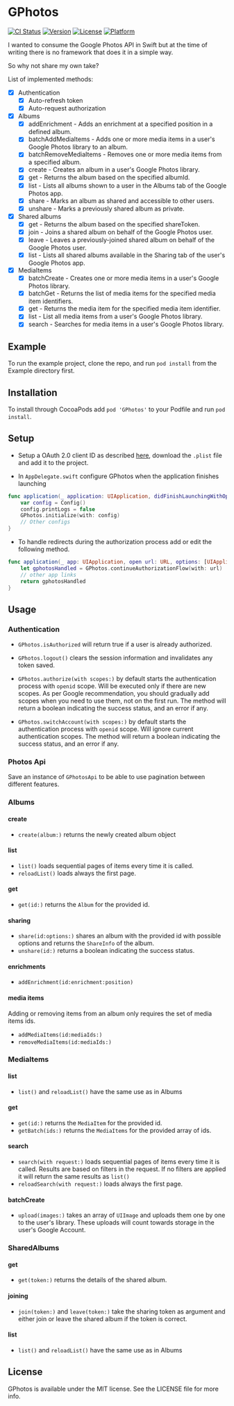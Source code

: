 # GPhotos

[![CI Status](https://img.shields.io/travis/deivitaka/GPhotos.svg?style=flat)](https://travis-ci.org/deivitaka/GPhotos)
[![Version](https://img.shields.io/cocoapods/v/GPhotos.svg?style=flat)](https://cocoapods.org/pods/GPhotos)
[![License](https://img.shields.io/cocoapods/l/GPhotos.svg?style=flat)](https://cocoapods.org/pods/GPhotos)
[![Platform](https://img.shields.io/cocoapods/p/GPhotos.svg?style=flat)](https://cocoapods.org/pods/GPhotos)

I wanted to consume the Google Photos API in Swift but at the time of writing there is no framework that does it in a simple way.

So why not share my own take?

List of implemented methods:

- [x] Authentication
    - [x] Auto-refresh token
    - [x] Auto-request authorization

- [x] Albums
    - [x] addEnrichment - Adds an enrichment at a specified position in a defined album.
    - [x] batchAddMediaItems - Adds one or more media items in a user's Google Photos library to an album.
    - [x] batchRemoveMediaItems - Removes one or more media items from a specified album.
    - [x] create - Creates an album in a user's Google Photos library.
    - [x] get - Returns the album based on the specified albumId.
    - [x] list - Lists all albums shown to a user in the Albums tab of the Google Photos app.
    - [x] share - Marks an album as shared and accessible to other users.
    - [x] unshare - Marks a previously shared album as private.

- [x] Shared albums
    - [x] get - Returns the album based on the specified shareToken.
    - [x] join - Joins a shared album on behalf of the Google Photos user.
    - [x] leave - Leaves a previously-joined shared album on behalf of the Google Photos user.
    - [x] list - Lists all shared albums available in the Sharing tab of the user's Google Photos app.

- [x] MediaItems
    - [x] batchCreate - Creates one or more media items in a user's Google Photos library.
    - [x] batchGet - Returns the list of media items for the specified media item identifiers.
    - [x] get - Returns the media item for the specified media item identifier.
    - [x] list - List all media items from a user's Google Photos library.
    - [x] search - Searches for media items in a user's Google Photos library.

## Example

To run the example project, clone the repo, and run `pod install` from the Example directory first.

## Installation

To install through CocoaPods add `pod 'GPhotos'` to your Podfile and run `pod install`.

## Setup

- Setup a OAuth 2.0 client ID as described [here](https://support.google.com/cloud/answer/6158849?hl=en&ref_topic=3473162#), download the `.plist` file and add it to the project.

- In `AppDelegate.swift` configure GPhotos when the application finishes launching

```swift
func application(_ application: UIApplication, didFinishLaunchingWithOptions launchOptions: [UIApplication.LaunchOptionsKey: Any]?) -> Bool {
    var config = Config()
    config.printLogs = false
    GPhotos.initialize(with: config)
    // Other configs
}
```

- To handle redirects during the authorization process add or edit the following method.

```swift
func application(_ app: UIApplication, open url: URL, options: [UIApplication.OpenURLOptionsKey : Any] = [:]) -> Bool {
    let gphotosHandled = GPhotos.continueAuthorizationFlow(with: url)
    // other app links
    return gphotosHandled
}
```

## Usage

### Authentication

- `GPhotos.isAuthorized` will return true if a user is already authorized.

- `GPhotos.logout()` clears the session information and invalidates any token saved.

- `GPhotos.authorize(with scopes:)` by default starts the authentication process with `openid` scope. Will be executed only if there are new scopes. As per Google recommendation, you should gradually add scopes when you need to use them, not on the first run. The method will return a boolean indicating the success status, and an error if any.

- `GPhotos.switchAccount(with scopes:)` by default starts the authentication process with `openid` scope. Will ignore current authentication scopes. The method will return a boolean indicating the success status, and an error if any.

### Photos Api
Save an instance of `GPhotosApi` to be able to use pagination between different features.

### Albums

#### create
- `create(album:)` returns the newly created album object

#### list
- `list()` loads sequential pages of items every time it is called.
- `reloadList()` loads always the first page.

#### get
- `get(id:)` returns the `Album` for the provided id.

#### sharing
- `share(id:options:)` shares an album with the provided id with possible options and returns the `ShareInfo` of the album.
- `unshare(id:)` returns a boolean indicating the success status.

#### enrichments
- `addEnrichment(id:enrichment:position)`

#### media items
Adding or removing items from an album only requires the set of media items ids.
- `addMediaItems(id:mediaIds:)`
- `removeMediaItems(id:mediaIds:)`

### MediaItems

#### list
- `list()` and `reloadList()` have the same use as in Albums

#### get
- `get(id:)` returns the `MediaItem` for the provided id.
- `getBatch(ids:)` returns the `MediaItems` for the provided array of ids.

#### search
- `search(with request:)` loads sequential pages of items every time it is called. Results are based on filters in the request. If no filters are applied it will return the same results as `list()`
- `reloadSearch(with request:)` loads always the first page.

#### batchCreate
- `upload(images:)` takes an array of `UIImage` and uploads them one by one to the user's library. These uploads will count towards storage in the user's Google Account.

### SharedAlbums

#### get
- `get(token:)` returns the details of the shared album.

#### joining
- `join(token:)` and `leave(token:)` take the sharing token as argument and either join or leave the shared album if the token is correct.

#### list
- `list()` and `reloadList()` have the same use as in Albums

## License

GPhotos is available under the MIT license. See the LICENSE file for more info.
